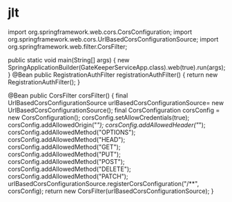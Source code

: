 # jlt
import org.springframework.web.cors.CorsConfiguration;
import org.springframework.web.cors.UrlBasedCorsConfigurationSource;
import org.springframework.web.filter.CorsFilter;

public static void main(String[] args) {
        new SpringApplicationBuilder(GateKeeperServiceApp.class).web(true).run(args);
    }
    @Bean
    public RegistrationAuthFilter registrationAuthFilter() {
        return new RegistrationAuthFilter();
    }
    

@Bean
    public CorsFilter corsFilter() {
        final UrlBasedCorsConfigurationSource urlBasedCorsConfigurationSource= new UrlBasedCorsConfigurationSource();
        final CorsConfiguration corsConfig = new CorsConfiguration();
        corsConfig.setAllowCredentials(true);
        corsConfig.addAllowedOrigin("*");
        corsConfig.addAllowedHeader("*");
        corsConfig.addAllowedMethod("OPTIONS");
        corsConfig.addAllowedMethod("HEAD");
        corsConfig.addAllowedMethod("GET");
        corsConfig.addAllowedMethod("PUT");
        corsConfig.addAllowedMethod("POST");
        corsConfig.addAllowedMethod("DELETE");
        corsConfig.addAllowedMethod("PATCH");
        urlBasedCorsConfigurationSource.registerCorsConfiguration("/**", corsConfig);
        return new CorsFilter(urlBasedCorsConfigurationSource);
    }
